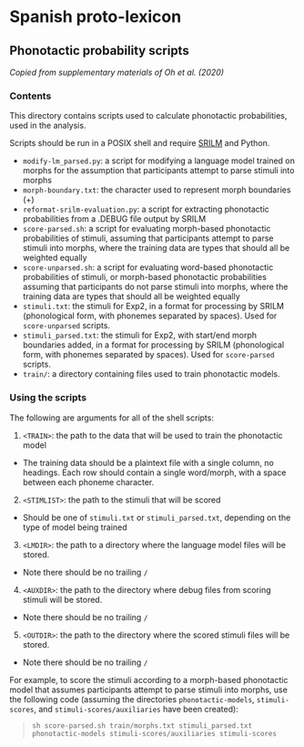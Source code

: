 # Spanish proto-lexicon

## Phonotactic probability scripts
*Copied from supplementary materials of Oh et al. (2020)*

### Contents

This directory contains scripts used to calculate phonotactic probabilities, used in the analysis.

Scripts should be run in a POSIX shell and require [SRILM](https://www.sri.com/platform/srilm/) and Python.

- `modify-lm_parsed.py`: a script for modifying a language model trained on morphs for the assumption that participants attempt to parse stimuli into morphs  
- `morph-boundary.txt`: the character used to represent morph boundaries (+)  
- `reformat-srilm-evaluation.py`: a script for extracting phonotactic probabilities from a .DEBUG file output by SRILM  
- `score-parsed.sh`: a script for evaluating morph-based phonotactic probabilities of stimuli, assuming that participants attempt to parse stimuli into morphs, where the training data are types that should all be weighted equally  
- `score-unparsed.sh`: a script for evaluating word-based phonotactic probabilities of stimuli, or morph-based phonotactic probabilities assuming that participants do not parse stimuli into morphs, where the training data are types that should all be weighted equally  
- `stimuli.txt`: the stimuli for Exp2, in a format for processing by SRILM (phonological form, with phonemes separated by spaces). Used for `score-unparsed` scripts.  
- `stimuli_parsed.txt`: the stimuli for Exp2, with start/end morph boundaries added, in a format for processing by SRILM (phonological form, with phonemes separated by spaces). Used for `score-parsed` scripts.  
- `train/`: a directory containing files used to train phonotactic models.  

### Using the scripts

The following are arguments for all of the shell scripts:  
1. `<TRAIN>`: the path to the data that will be used to train the phonotactic model  
  - The training data should be a plaintext file with a single column, no headings. Each row should contain a single word/morph, with a space between each phoneme character.  
2. `<STIMLIST>`: the path to the stimuli that will be scored  
  - Should be one of `stimuli.txt` or `stimuli_parsed.txt`, depending on the type of model being trained  
3. `<LMDIR>`: the path to a directory where the language model files will be stored.  
  - Note there should be no trailing `/`  
4. `<AUXDIR>`: the path to the directory where debug files from scoring stimuli will be stored.  
  - Note there should be no trailing `/`  
5. `<OUTDIR>`: the path to the directory where the scored stimuli files will be stored.  
  - Note there should be no trailing `/`  

For example, to score the stimuli according to a morph-based phonotactic model that assumes participants attempt to parse stimuli into morphs, use the following code (assuming the directories `phonotactic-models`, `stimuli-scores`, and `stimuli-scores/auxiliaries` have been created):  
  >`sh score-parsed.sh train/morphs.txt stimuli_parsed.txt phonotactic-models stimuli-scores/auxiliaries stimuli-scores`  